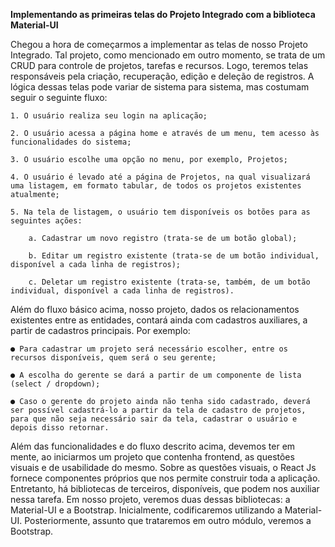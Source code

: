 **Implementando as primeiras telas do Projeto Integrado com a biblioteca Material-UI**

Chegou a hora de começarmos a implementar as telas de nosso Projeto Integrado. Tal projeto, como mencionado em outro momento, se trata de um CRUD para controle de projetos, tarefas e recursos. Logo, teremos telas responsáveis pela criação, recuperação, edição e deleção de registros. A lógica dessas telas pode variar de sistema para sistema, mas costumam seguir o seguinte fluxo:

    1. O usuário realiza seu login na aplicação;

    2. O usuário acessa a página home e através de um menu, tem acesso às funcionalidades do sistema;

    3. O usuário escolhe uma opção no menu, por exemplo, Projetos;

    4. O usuário é levado até a página de Projetos, na qual visualizará uma listagem, em formato tabular, de todos os projetos existentes atualmente;

    5. Na tela de listagem, o usuário tem disponíveis os botões para as seguintes ações:

        a. Cadastrar um novo registro (trata-se de um botão global);

        b. Editar um registro existente (trata-se de um botão individual, disponível a cada linha de registros);

        c. Deletar um registro existente (trata-se, também, de um botão individual, disponível a cada linha de registros).


Além do fluxo básico acima, nosso projeto, dados os relacionamentos existentes entre as entidades, contará ainda com cadastros auxiliares, a partir de cadastros principais. Por exemplo:

    ● Para cadastrar um projeto será necessário escolher, entre os recursos disponíveis, quem será o seu gerente;

    ● A escolha do gerente se dará a partir de um componente de lista (select / dropdown);

    ● Caso o gerente do projeto ainda não tenha sido cadastrado, deverá ser possível cadastrá-lo a partir da tela de cadastro de projetos, para que não seja necessário sair da tela, cadastrar o usuário e depois disso retornar.


Além das funcionalidades e do fluxo descrito acima, devemos ter em mente, ao iniciarmos um projeto que contenha frontend, as questões visuais e de usabilidade do mesmo. Sobre as questões visuais, o React Js fornece componentes próprios que nos permite construir toda a aplicação. Entretanto, há bibliotecas de terceiros, disponíveis, que podem nos auxiliar nessa tarefa. Em nosso projeto, veremos duas dessas bibliotecas: a Material-UI e a Bootstrap. Inicialmente, codificaremos utilizando a Material-UI. Posteriormente, assunto que trataremos em outro módulo, veremos a Bootstrap.